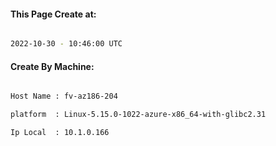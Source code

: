 
   
#### This Page Create at:

```bash

2022-10-30 - 10:46:00 UTC

```

#### Create By Machine:

```bash

Host Name : fv-az186-204

platform  : Linux-5.15.0-1022-azure-x86_64-with-glibc2.31

Ip Local  : 10.1.0.166

```


